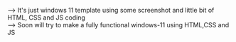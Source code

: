 --> It's just windows 11 template using some screenshot and little bit of HTML, CSS and JS coding<br>
--> Soon will try to make a fully functional windows-11 using HTML,CSS and JS